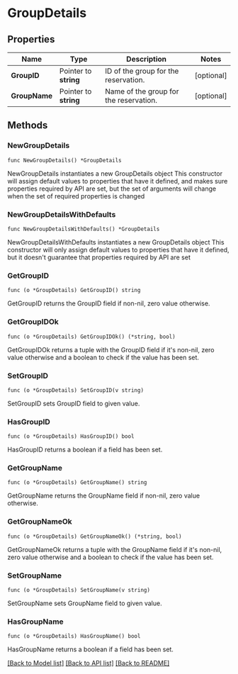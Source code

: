 # GroupDetails

## Properties

Name | Type | Description | Notes
------------ | ------------- | ------------- | -------------
**GroupID** | Pointer to **string** | ID of the group for the reservation. | [optional] 
**GroupName** | Pointer to **string** | Name of the group for the reservation. | [optional] 

## Methods

### NewGroupDetails

`func NewGroupDetails() *GroupDetails`

NewGroupDetails instantiates a new GroupDetails object
This constructor will assign default values to properties that have it defined,
and makes sure properties required by API are set, but the set of arguments
will change when the set of required properties is changed

### NewGroupDetailsWithDefaults

`func NewGroupDetailsWithDefaults() *GroupDetails`

NewGroupDetailsWithDefaults instantiates a new GroupDetails object
This constructor will only assign default values to properties that have it defined,
but it doesn't guarantee that properties required by API are set

### GetGroupID

`func (o *GroupDetails) GetGroupID() string`

GetGroupID returns the GroupID field if non-nil, zero value otherwise.

### GetGroupIDOk

`func (o *GroupDetails) GetGroupIDOk() (*string, bool)`

GetGroupIDOk returns a tuple with the GroupID field if it's non-nil, zero value otherwise
and a boolean to check if the value has been set.

### SetGroupID

`func (o *GroupDetails) SetGroupID(v string)`

SetGroupID sets GroupID field to given value.

### HasGroupID

`func (o *GroupDetails) HasGroupID() bool`

HasGroupID returns a boolean if a field has been set.

### GetGroupName

`func (o *GroupDetails) GetGroupName() string`

GetGroupName returns the GroupName field if non-nil, zero value otherwise.

### GetGroupNameOk

`func (o *GroupDetails) GetGroupNameOk() (*string, bool)`

GetGroupNameOk returns a tuple with the GroupName field if it's non-nil, zero value otherwise
and a boolean to check if the value has been set.

### SetGroupName

`func (o *GroupDetails) SetGroupName(v string)`

SetGroupName sets GroupName field to given value.

### HasGroupName

`func (o *GroupDetails) HasGroupName() bool`

HasGroupName returns a boolean if a field has been set.


[[Back to Model list]](../README.md#documentation-for-models) [[Back to API list]](../README.md#documentation-for-api-endpoints) [[Back to README]](../README.md)


